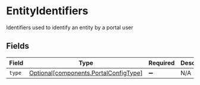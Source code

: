 # EntityIdentifiers

Identifiers used to identify an entity by a portal user


## Fields

| Field                                                                            | Type                                                                             | Required                                                                         | Description                                                                      |
| -------------------------------------------------------------------------------- | -------------------------------------------------------------------------------- | -------------------------------------------------------------------------------- | -------------------------------------------------------------------------------- |
| `type`                                                                           | [Optional[components.PortalConfigType]](../../models/shared/portalconfigtype.md) | :heavy_minus_sign:                                                               | N/A                                                                              |